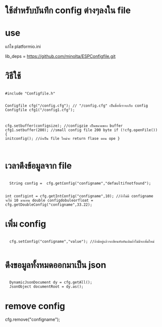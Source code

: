 <h1>ใช้สำหรับบันทึก config ต่างๆลงใน file</h1>

<h1>use</h1>
แก้ใข platformio.ini

lib_deps = https://github.com/minolta/ESPConfigfile.git

<h1>วิธีใช้</h1>
<code>
#include "Configfile.h"


Configfile cfg("/config.cfg"); // "/config.cfg" เป็นชื่อที่เราจะเก็บ config
Configfile cfg1("/config1.cfg");


  cfg.setbuffer(configsize); //configzie เป็นขนาดของ buffer
  cfg1.setbuffer(200); //small config file 200 byte
  if (!cfg.openFile())
  {
    initconfig(); //ถ้าเป็น file ใหม่จะ return flase ตอน ope
  }

  

</code>
  <h1>เวลาดึงข้อมูลจาก file</h1>
<code>
  String config =  cfg.getConfig("configname","defaultifnotfound");

  int configint = cfg.getIntConfig("configname",10); //ถ้าไม่มี configname จะได้ 10 มาแทน
  double configdobuleorfloat = cfg.getDoubleConfig("configname",33.22);
</code>
  <h1>เพิ่ม config</h1>

  <code>
  cfg.setConfig("configname","value"); //ถ้ามีอยู่แล้วจะเขียนทับอันเดิมถ้าไม่มีจะเพิ่มใหม่
  </code>

  <h1>ดึงขอมูลทั้งหมดออกมาเป็น json</h1>
<code>
  DynamicJsonDocument dy = cfg.getAll();
  JsonObject documentRoot = dy.as<JsonObject>();
</code>
<h1>remove config</h1>

cfg.remove("configname");


  

  
